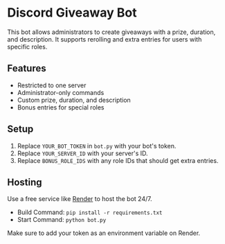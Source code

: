 # Discord Giveaway Bot

This bot allows administrators to create giveaways with a prize, duration, and description. It supports rerolling and extra entries for users with specific roles.

## Features

- Restricted to one server
- Administrator-only commands
- Custom prize, duration, and description
- Bonus entries for special roles

## Setup

1. Replace `YOUR_BOT_TOKEN` in `bot.py` with your bot's token.
2. Replace `YOUR_SERVER_ID` with your server's ID.
3. Replace `BONUS_ROLE_IDS` with any role IDs that should get extra entries.

## Hosting

Use a free service like [Render](https://render.com) to host the bot 24/7.

- Build Command: `pip install -r requirements.txt`
- Start Command: `python bot.py`

Make sure to add your token as an environment variable on Render.
